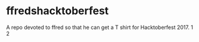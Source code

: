 # ffredshacktoberfest
A repo devoted to ffred so that he can get a T shirt for Hacktoberfest 2017.
1
2
